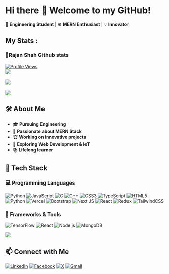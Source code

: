 # Hi there 👋 Welcome to my GitHub!  
🚀 **Engineering Student** | ⚙️ **MERN Enthusiast** | 💡 **Innovator** 

## My Stats :

### 🚀Rajan Shah Github stats
[![Profile Views](https://komarev.com/ghpvc/?username=rajanshah23&label=Profile%20Views&color=0e75b6&style=flat)](https://github.com/rajanshah23)<br/>
![](https://github-readme-stats.vercel.app/api?username=rajanshah23&theme=radical&hide_border=false&include_all_commits=true&count_private=false)<br/><br/>
![](https://nirzak-streak-stats.vercel.app/?user=rajanshah23&theme=radical&hide_border=false)<br/><br/>
![](https://github-readme-stats.vercel.app/api/top-langs/?username=rajanshah23&theme=radical&hide_border=false&include_all_commits=true&count_private=false&layout=compact)

## 🛠️ About Me  
- 🎓 **Pursuing Engineering**
- 🤖 **Passionate about MERN Stack**
- 🏆 **Working on innovative projects**
- 🚀 **Exploring Web Development & IoT**
- 📚 **Lifelong learner**

## 🚀 Tech Stack  
### 💻 Programming Languages  
![Python](https://img.shields.io/badge/Python-3776AB?style=for-the-badge&logo=python&logoColor=white)
![JavaScript](https://img.shields.io/badge/JavaScript-F7DF1E?style=for-the-badge&logo=javascript&logoColor=black)
![C](https://img.shields.io/badge/C-00599C?style=for-the-badge&logo=c&logoColor=white)
![C++](https://img.shields.io/badge/c++-%2300599C.svg?style=for-the-badge&logo=c%2B%2B&logoColor=white) 
![CSS3](https://img.shields.io/badge/css3-%231572B6.svg?style=for-the-badge&logo=css3&logoColor=white) 
![TypeScript](https://img.shields.io/badge/typescript-%23007ACC.svg?style=for-the-badge&logo=typescript&logoColor=white) 
![HTML5](https://img.shields.io/badge/html5-%23E34F26.svg?style=for-the-badge&logo=html5&logoColor=white) 
![Python](https://img.shields.io/badge/python-3670A0?style=for-the-badge&logo=python&logoColor=ffdd54) 
![Vercel](https://img.shields.io/badge/vercel-%23000000.svg?style=for-the-badge&logo=vercel&logoColor=white)
![Bootstrap](https://img.shields.io/badge/bootstrap-%238511FA.svg?style=for-the-badge&logo=bootstrap&logoColor=white) 
![Next JS](https://img.shields.io/badge/Next-black?style=for-the-badge&logo=next.js&logoColor=white) 
![React](https://img.shields.io/badge/react-%2320232a.svg?style=for-the-badge&logo=react&logoColor=%2361DAFB)
![Redux](https://img.shields.io/badge/redux-%23593d88.svg?style=for-the-badge&logo=redux&logoColor=white) 
![TailwindCSS](https://img.shields.io/badge/tailwindcss-%2338B2AC.svg?style=for-the-badge&logo=tailwind-css&logoColor=white)
 

### 🔧 Frameworks & Tools  
![TensorFlow](https://img.shields.io/badge/TensorFlow-FF6F00?style=for-the-badge&logo=tensorflow&logoColor=white)
![React](https://img.shields.io/badge/React-61DAFB?style=for-the-badge&logo=react&logoColor=black)
![Node.js](https://img.shields.io/badge/Node.js-43853D?style=for-the-badge&logo=node.js&logoColor=white)
![MongoDB](https://img.shields.io/badge/MongoDB-4EA94B?style=for-the-badge&logo=mongodb&logoColor=white)
 
 [![](https://visitcount.itsvg.in/api?id=rajanshah23&icon=0&color=0)](https://visitcount.itsvg.in)


## 📫 Connect with Me  
[![LinkedIn](https://img.shields.io/badge/LinkedIn-0077B5?style=for-the-badge&logo=linkedin&logoColor=white)](https://www.linkedin.com/in/rajan-kumar-gupta-16696532b/)
[![Facebook](https://img.shields.io/badge/Facebook-1877F2?style=for-the-badge&logo=facebook&logoColor=white)](https://www.facebook.com/profile.php?id=100025673313334)
[![X](https://img.shields.io/badge/X-black.svg?logo=X&logoColor=white)](https://x.com/Rajansh26003523)
[![Gmail](https://img.shields.io/badge/Email-D14836?style=for-the-badge&logo=gmail&logoColor=white)](mailto:shahrajan774@gmail.com)
